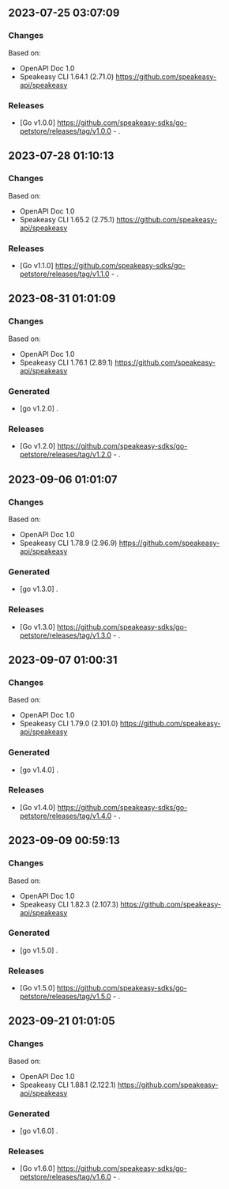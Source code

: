 

## 2023-07-25 03:07:09
### Changes
Based on:
- OpenAPI Doc 1.0 
- Speakeasy CLI 1.64.1 (2.71.0) https://github.com/speakeasy-api/speakeasy
### Releases
- [Go v1.0.0] https://github.com/speakeasy-sdks/go-petstore/releases/tag/v1.0.0 - .

## 2023-07-28 01:10:13
### Changes
Based on:
- OpenAPI Doc 1.0 
- Speakeasy CLI 1.65.2 (2.75.1) https://github.com/speakeasy-api/speakeasy
### Releases
- [Go v1.1.0] https://github.com/speakeasy-sdks/go-petstore/releases/tag/v1.1.0 - .

## 2023-08-31 01:01:09
### Changes
Based on:
- OpenAPI Doc 1.0 
- Speakeasy CLI 1.76.1 (2.89.1) https://github.com/speakeasy-api/speakeasy
### Generated
- [go v1.2.0] .
### Releases
- [Go v1.2.0] https://github.com/speakeasy-sdks/go-petstore/releases/tag/v1.2.0 - .

## 2023-09-06 01:01:07
### Changes
Based on:
- OpenAPI Doc 1.0 
- Speakeasy CLI 1.78.9 (2.96.9) https://github.com/speakeasy-api/speakeasy
### Generated
- [go v1.3.0] .
### Releases
- [Go v1.3.0] https://github.com/speakeasy-sdks/go-petstore/releases/tag/v1.3.0 - .

## 2023-09-07 01:00:31
### Changes
Based on:
- OpenAPI Doc 1.0 
- Speakeasy CLI 1.79.0 (2.101.0) https://github.com/speakeasy-api/speakeasy
### Generated
- [go v1.4.0] .
### Releases
- [Go v1.4.0] https://github.com/speakeasy-sdks/go-petstore/releases/tag/v1.4.0 - .

## 2023-09-09 00:59:13
### Changes
Based on:
- OpenAPI Doc 1.0 
- Speakeasy CLI 1.82.3 (2.107.3) https://github.com/speakeasy-api/speakeasy
### Generated
- [go v1.5.0] .
### Releases
- [Go v1.5.0] https://github.com/speakeasy-sdks/go-petstore/releases/tag/v1.5.0 - .

## 2023-09-21 01:01:05
### Changes
Based on:
- OpenAPI Doc 1.0 
- Speakeasy CLI 1.88.1 (2.122.1) https://github.com/speakeasy-api/speakeasy
### Generated
- [go v1.6.0] .
### Releases
- [Go v1.6.0] https://github.com/speakeasy-sdks/go-petstore/releases/tag/v1.6.0 - .